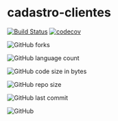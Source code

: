 # cadastro-clientes

[![Build Status](https://travis-ci.org/RodrigoRP/cadastro-clientes.svg?branch=master)](https://travis-ci.org/RodrigoRP/cadastro-clientes)
[![codecov](https://codecov.io/gh/RodrigoRP/cadastro-clientes/branch/master/graph/badge.svg)](https://codecov.io/gh/RodrigoRP/cadastro-clientes)

![GitHub forks](https://img.shields.io/github/forks/RodrigoRP/cadastro-clientes?style=social)

![GitHub language count](https://img.shields.io/github/languages/count/RodrigoRP/cadastro-clientes)

![GitHub code size in bytes](https://img.shields.io/github/languages/code-size/RodrigoRP/cadastro-clientes)

![GitHub repo size](https://img.shields.io/github/repo-size/RodrigoRP/cadastro-clientes)

![GitHub last commit](https://img.shields.io/github/last-commit/RodrigoRP/cadastro-clientes)

![GitHub](https://img.shields.io/github/license/RodrigoRP/cadastro-clientes)
